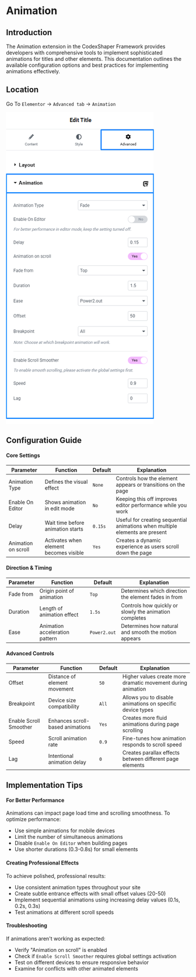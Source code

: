 # Animation

## Introduction
The Animation extension in the CodexShaper Framework provides developers with comprehensive tools to implement sophisticated animations for titles and other elements. This documentation outlines the available configuration options and best practices for implementing animations effectively.

## Location
Go To `Elementor` → `Advanced tab` → `Animation`

<p class="cxf--img-wrapper">
    <img src="/public/assets/framework/images/extensions/animation/animation.png" alt="Elementor Custom Attribute Interface">
</p>

## Configuration Guide

#### Core Settings

| Parameter             | Function                                  | Default   | Explanation |
|-----------------------|-------------------------------------------|-----------|-------------|
| Animation Type        | Defines the visual effect                 | `None`    | Controls how the element appears or transitions on the page |
| Enable On Editor      | Shows animation in edit mode              | `No`      | Keeping this off improves editor performance while you work |
| Delay                 | Wait time before animation starts         | `0.15s`   | Useful for creating sequential animations when multiple elements are present |
| Animation on scroll   | Activates when element becomes visible    | `Yes`     | Creates a dynamic experience as users scroll down the page |

#### Direction & Timing

| Parameter | Function                          | Default       | Explanation |
|-----------|-----------------------------------|---------------|-------------|
| Fade from | Origin point of animation         | `Top`         | Determines which direction the element fades in from |
| Duration  | Length of animation effect        | `1.5s`        | Controls how quickly or slowly the animation completes |
| Ease      | Animation acceleration pattern    | `Power2.out`  | Determines how natural and smooth the motion appears |

#### Advanced Controls

| Parameter                 | Function                          | Default   | Explanation |
|---------------------------|-----------------------------------|-----------|-------------|
| Offset                    | Distance of element movement      | `50`      | Higher values create more dramatic movement during animation |
| Breakpoint                | Device size compatibility         | `All`     | Allows you to disable animations on specific device types |
| Enable Scroll Smoother    | Enhances scroll-based animations  | `Yes`     | Creates more fluid animations during page scrolling |
| Speed                     | Scroll animation rate             | `0.9`     | Fine-tunes how animation responds to scroll speed |
| Lag                       | Intentional animation delay       | `0`       | Creates parallax effects between different page elements |

## Implementation Tips

#### For Better Performance
Animations can impact page load time and scrolling smoothness. To optimize performance:

- Use simple animations for mobile devices
- Limit the number of simultaneous animations
- Disable `Enable On Editor` when building pages
- Use shorter durations (0.3-0.8s) for small elements

#### Creating Professional Effects
To achieve polished, professional results:

- Use consistent animation types throughout your site
- Create subtle entrance effects with small offset values (20-50)
- Implement sequential animations using increasing delay values (0.1s, 0.2s, 0.3s)
- Test animations at different scroll speeds

#### Troubleshooting
If animations aren't working as expected:

- Verify "Animation on scroll" is enabled
- Check if `Enable Scroll Smoother` requires global settings activation
- Test on different devices to ensure responsive behavior
- Examine for conflicts with other animated elements